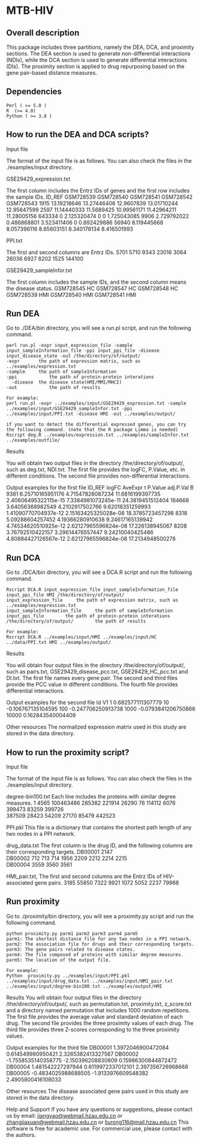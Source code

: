 # MTB-HIV
## Overall description

This package includes three partitions, namely the DEA, DCA, and proximity sections. The DEA section is used to generate non-differential interactions (NDIs), while the DCA section is used to generate differential interactions (DIs). The proximity section is applied to drug repurposing based on the gene pair-based distance measures.

## Dependencies

	Perl ( >= 5.0 )
	R  (>= 4.0)
  	Python ( >= 3.8 )

## How to run the DEA and DCA scripts?

Input file

The format of the input file is as follows. You can also check the files in the ./examples/input directory. 

GSE29429_expression.txt

The first column includes the Entrz IDs of genes and the first row includes the sample IDs.
ID_REF	GSM728539	GSM728540	GSM728541	GSM728542	GSM728543
1915	  13.19218646	13.27446406	12.9607839	13.01710244	12.95647599
2597	  11.14440333	11.5689425	10.99561171	11.42964211	11.28005156
643334	0	2.125320474	0	0	1.725043085
9906	  2.729792022	0.486868801	3.523411406	0	0.892429886
56940	  8.119445668	8.057396116	8.65603151	8.340178134	8.416501993

PPI.txt

The first and second columns are Entrz IDs.
5701	5710
9343	23016
3064	26036
6927	8202
1525	144100

GSE29429_sampleInfor.txt

The first column includes the sample IDs, and the second column means the disease status.
GSM728545	HC
GSM728547	HC
GSM728548	HC
GSM728539	HMI
GSM728540	HMI
GSM728541	HMI

## Run DEA

Go to ./DEA/bin directory, you will see a run.pl script, and run the following command.

    perl run.pl -expr input_expression_file -sample input_sampleInformation_file -ppi input_ppi_file -disease input_disease_state -out /the/directory/of/output/
    -expr 		the path of expression matrix, such as ../examples/expression.txt
    -sample		the path of sampleInformation
    -ppi 			the path of protein-protein interations
	  -disease	the disease state(HMI/MMI/MHCI)
    -out			the path of results
    
    For example:
    perl run.pl -expr ../examples/input/GSE29429_expression.txt -sample ../examples/input/GSE29429_sampleInfor.txt -ppi ../examples/input/PPI.txt -disease HMI -out ../examples/output/

    if you want to detect the differential expressed genes, you can try the following command. (note that the R package Limma is needed)
    Rscript deg.R ../examples/expression.txt ../examples/sampleInfor.txt ../examples/outfile/

Results

You will obtain two output files in the directory /the/directory/of/output/, such as deg.txt, NDI.txt.
The first file provides the logFC, P.Value, etc. in different conditions.
The second file provides non-differential interactions.

Output examples for the first file
ID_REF	logFC	AveExpr	t	P.Value	adj.P.Val	B
9381	  6.25710165951176	4.71547828087234	11.6816199397735	2.40606495322115e-15	7.3384981073245e-11	24.3819451512404
164668	3.64056368982549	4.2102917502766	9.62018351259993	1.41090770704937e-12	2.15163425325028e-08	18.3785723457298
8318	  5.09288604257452	4.19366280910638	9.24617165139942	4.74534620510925e-12	2.62127965596824e-08	17.226138945067
8208	  3.76792510422157	3.29614476557447	9.24210040425486	4.80884427126567e-12	2.62127965596824e-08	17.2134948500278

## Run DCA
Go to ./DCA/bin directory, you will see a DCA.R script and run the following command.

	Rscript DCA.R input_expression_file input_sampleInformation_file input_ppi_file HMI /the/directory/of/output/
    input_expression_file     the path of expression matrix, such as ../examples/expression.txt
    input_sampleInformation_file     the path of sampleInformation
    input_ppi_file        the path of protein-protein interations
    /the/directory/of/output/        the path of results
    
    For example:
    Rscript DCA.R ../examples/input/HMI ../examples/input/HC ../data/PPI.txt HMI ../examples/output/

Results

You will obtain four output files in the directory /the/directory/of/output/, such as pairs.txt, GSE29429_disease_pcc.txt, GSE29429_HC_pcc.txt and DI.txt. 
The first file names every gene pair.
The second and third files provide the PCC value in different conditions.
The fourth file provides differential interactions.

Output examples for the second file
Id	V1
1	0.682577111307779
10	-0.106767135104595
100	-0.247706250913738
1000	-0.0793841206750866
10000	0.162843540004409

Other resources 
The normalized expression matrix used in this study are stored in the data directory.


## How to run the proximity script?
Input file

The format of the input file is as follows. You can also check the files in the ./examples/input directory. 

degree-bin100.txt
Each line includes the proteins with similar degree measures.
1	4565	100463486	285382	221914	26290
76	114112	6076	399473	83259	399726	
387509	28423	54209	27170	85479	442523

PPI.pkl
This file is a dictionary that contains the shortest path length of any two nodes in a PPI network.

drug_data.txt
The first column is the drug ID, and the following columns are their corresponding targets.
DB00001		2147	
DB00002		712	713	714	1956	2209	2212	2214	2215	
DB00004		3559	3560	3561

HMI_pair.txt, 
The first and second columns are the Entrz IDs of HIV-associated gene pairs.
3185	55850
7322	9921
1072	5052
2237	79968

## Run proximity
Go to ./proximity/bin directory, you will see a proximity.py script and run the following command.

	python proximity.py parm1 parm2 parm3 parm4 parm5
    parm1: The shortest distance file for any two nodes in a PPI network.
    parm2: The association file for drugs and their corresponding targets.
    parm3: The gene pairs related to disease states.
    parm4: The file composed of proteins with similar degree measures.
    parm5: The location of the output file.
    
    For example:
    Python 	proximity.py ../examples/input/PPI.pkl ../examples/input/drug_data.txt ../examples/input/HMI_pair.txt ../examples/input/degree-bin100.txt ../examples/output/HMI

Results
You will obtain four output files in the directory /the/directory/of/output/, such as permutation.txt, proximity.txt, z_score.txt and a directory named permutation that includes 1000 random repetitions. 
The first file provides the average value and standard deviation of each drug.
The second file provides the three proximity values of each drug.
The third file provides three Z-scores corresponding to the three proximity values.

Output examples for the third file
DB00001	1.3972046900472084	0.614549980950421	2.3265382413327567
DB00002	-1.7558535140358775	-2.150396208830809	0.15986300844872472
DB00004	1.481542227297944	0.6119972337012101	2.397356726968668
DB00005	-0.4834025988688505	-1.9133976609548382	2.4905800416108033

Other resources 
The disease associated gene pairs used in this study are stored in the data directory.

Help and Support
If you have any questions or suggestions, please contact us by email:  jiangyao@webmail.hzau.edu.cn or zhangjiaxuan@webmail.hzau.edu.cn or liurong116@mail.hzau.edu.cn
This software is free for academic use. For commercial use, please contact with the authors.
